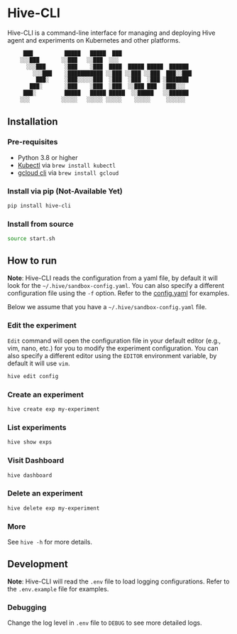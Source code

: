 # Hive-CLI

Hive-CLI is a command-line interface for managing and deploying Hive agent and experiments on Kubernetes and other platforms.

```bash
     ███          █████   █████  ███
    ░░░███       ░░███   ░░███  ░░░
      ░░░███      ░███    ░███  ████  █████ █████  ██████
        ░░░███    ░███████████ ░░███ ░░███ ░░███  ███░░███
         ███░     ░███░░░░░███  ░███  ░███  ░███ ░███████
       ███░       ░███    ░███  ░███  ░░███ ███  ░███░░░
     ███░         █████   █████ █████  ░░█████   ░░██████
    ░░░          ░░░░░   ░░░░░ ░░░░░    ░░░░░     ░░░░░░
```

## Installation

### Pre-requisites

- Python 3.8 or higher
- [Kubectl](https://kubernetes.io/docs/reference/kubectl/kubectl/) via `brew install kubectl`
- [gcloud cli](https://cloud.google.com/sdk/docs/install) via `brew install gcloud`

### Install via pip (Not-Available Yet)

```bash
pip install hive-cli
```

### Install from source

```bash
source start.sh
```

## How to run

**Note**: Hive-CLI reads the configuration from a yaml file, by default it will look for the `~/.hive/sandbox-config.yaml`. You can also specify a different configuration file using the `-f` option. Refer to the [config.yaml](./config.yaml) for examples.

Below we assume that you have a `~/.hive/sandbox-config.yaml` file.

### Edit the experiment

`Edit` command will open the configuration file in your default editor (e.g., vim, nano, etc.) for you to modify the experiment configuration. You can also specify a different editor using the `EDITOR` environment variable, by default it will use `vim`.

```bash
hive edit config
```

### Create an experiment

```bash
hive create exp my-experiment
```

### List experiments

```bash
hive show exps
```

### Visit Dashboard

```bash
hive dashboard
```

### Delete an experiment


```bash
hive delete exp my-experiment
```

### More

See `hive -h` for more details.

## Development

**Note**: Hive-CLI will read the `.env` file to load logging configurations. Refer to the `.env.example` file for examples.

### Debugging

Change the log level in `.env` file to `DEBUG` to see more detailed logs.
